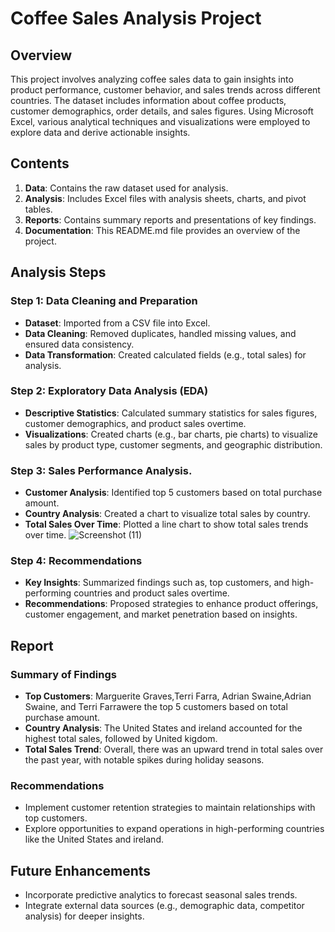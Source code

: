 
# Coffee Sales Analysis Project


## Overview

This project involves analyzing coffee sales data to gain insights into product performance, customer behavior, and sales trends across different countries. The dataset includes information about coffee products, customer demographics, order details, and sales figures. Using Microsoft Excel, various analytical techniques and visualizations were employed to explore data and derive actionable insights.

## Contents

1. **Data**: Contains the raw dataset used for analysis.
2. **Analysis**: Includes Excel files with analysis sheets, charts, and pivot tables.
3. **Reports**: Contains summary reports and presentations of key findings.
4. **Documentation**: This README.md file provides an overview of the project.

## Analysis Steps

### Step 1: Data Cleaning and Preparation
- **Dataset**: Imported from a CSV file into Excel.
- **Data Cleaning**: Removed duplicates, handled missing values, and ensured data consistency.
- **Data Transformation**: Created calculated fields (e.g., total sales) for analysis.

### Step 2: Exploratory Data Analysis (EDA)
- **Descriptive Statistics**: Calculated summary statistics for sales figures, customer demographics, and product sales overtime.
- **Visualizations**: Created charts (e.g., bar charts, pie charts) to visualize sales by product type, customer segments, and geographic distribution.

### Step 3: Sales Performance Analysis.
- **Customer Analysis**: Identified top 5 customers based on total purchase amount.
- **Country Analysis**: Created a  chart to visualize total sales by country.
- **Total Sales Over Time**: Plotted a line chart to show total sales trends over time.
![Screenshot (11)](https://github.com/Analystlekan/Coffee-sales-analysis/assets/172055479/49d439bc-99e6-473f-885a-05f86bf70c21)
### Step 4: Recommendations
- **Key Insights**: Summarized findings such as, top customers, and high-performing countries and  product sales overtime.
- **Recommendations**: Proposed strategies to enhance product offerings, customer engagement, and market penetration based on insights.

## Report

### Summary of Findings
- **Top Customers**: Marguerite Graves,Terri Farra, Adrian Swaine,Adrian Swaine, and  Terri Farrawere the top 5 customers based on total purchase amount.
- **Country Analysis**: The United States and ireland accounted for the highest total sales, followed by United kigdom.
- **Total Sales Trend**: Overall, there was an upward trend in total sales over the past year, with notable spikes during holiday seasons.

### Recommendations
- Implement customer retention strategies to maintain relationships with top customers.
- Explore opportunities to expand operations in high-performing countries like the United States and ireland.

## Future Enhancements
- Incorporate predictive analytics to forecast seasonal sales trends.
- Integrate external data sources (e.g., demographic data, competitor analysis) for deeper insights.

